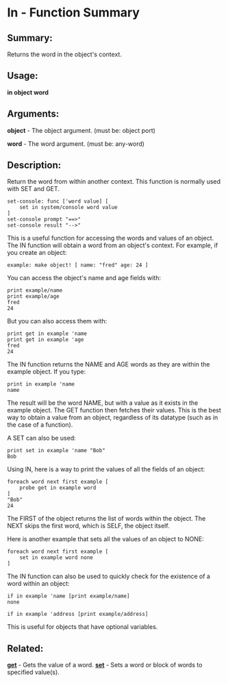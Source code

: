 # In - Function Summary

## Summary:

Returns the word in the object's context.

## Usage:

**in object word**

## Arguments:

**object** - The object argument. (must be: object port)

**word** - The word argument. (must be: any-word)

## Description:

Return the word from within another context. This function is normally used with SET and GET.

```
set-console: func ['word value] [
	set in system/console word value
]
set-console prompt "==>"
set-console result "-->"
```

This is a useful function for accessing the words and values of an object. The IN function will obtain a word from an object's context. For example, if you create an object:

```
example: make object! [ name: "fred" age: 24 ]
```

You can access the object's name and age fields with:

```
print example/name
print example/age
fred
24
```

But you can also access them with:

```
print get in example 'name
print get in example 'age
fred
24
```

The IN function returns the NAME and AGE words as they are within the example object. If you type:

```
print in example 'name
name
```

The result will be the word NAME, but with a value as it exists in the example object. The GET function then fetches their values. This is the best way to obtain a value from an object, regardless of its datatype (such as in the case of a function).

A SET can also be used:

```
print set in example 'name "Bob"
Bob
```

Using IN, here is a way to print the values of all the fields of an object:

```
foreach word next first example [
	probe get in example word
]
"Bob"
24
```

The FIRST of the object returns the list of words within the object. The NEXT skips the first word, which is SELF, the object itself.

Here is another example that sets all the values of an object to NONE:

```
foreach word next first example [
	set in example word none
]
```

The IN function can also be used to quickly check for the existence of a word within an object:

```
if in example 'name [print example/name]
none
```

```
if in example 'address [print example/address]
```

This is useful for objects that have optional variables.

## Related:

[**get**](http://www.rebol.com/docs/words/wget.html) - Gets the value of a word.
[**set**](http://www.rebol.com/docs/words/wset.html) - Sets a word or block of words to specified value(s).